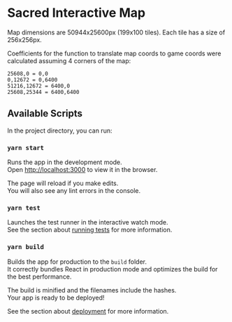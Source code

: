 # Sacred Interactive Map

Map dimensions are 50944x25600px (199x100 tiles). Each tile has a size of 256x256px.

Coefficients for the function to translate map coords to game coords were calculated assuming 4 corners of the map:

```
25608,0 = 0,0
0,12672 = 0,6400
51216,12672 = 6400,0
25608,25344 = 6400,6400
```

## Available Scripts

In the project directory, you can run:

### `yarn start`

Runs the app in the development mode.\
Open [http://localhost:3000](http://localhost:3000) to view it in the browser.

The page will reload if you make edits.\
You will also see any lint errors in the console.

### `yarn test`

Launches the test runner in the interactive watch mode.\
See the section about [running tests](https://facebook.github.io/create-react-app/docs/running-tests) for more information.

### `yarn build`

Builds the app for production to the `build` folder.\
It correctly bundles React in production mode and optimizes the build for the best performance.

The build is minified and the filenames include the hashes.\
Your app is ready to be deployed!

See the section about [deployment](https://facebook.github.io/create-react-app/docs/deployment) for more information.
